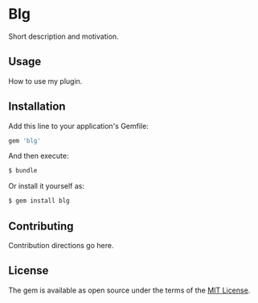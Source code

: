 # Blg
Short description and motivation.

## Usage
How to use my plugin.

## Installation
Add this line to your application's Gemfile:

```ruby
gem 'blg'
```

And then execute:
```bash
$ bundle
```

Or install it yourself as:
```bash
$ gem install blg
```

## Contributing
Contribution directions go here.

## License
The gem is available as open source under the terms of the [MIT License](https://opensource.org/licenses/MIT).

